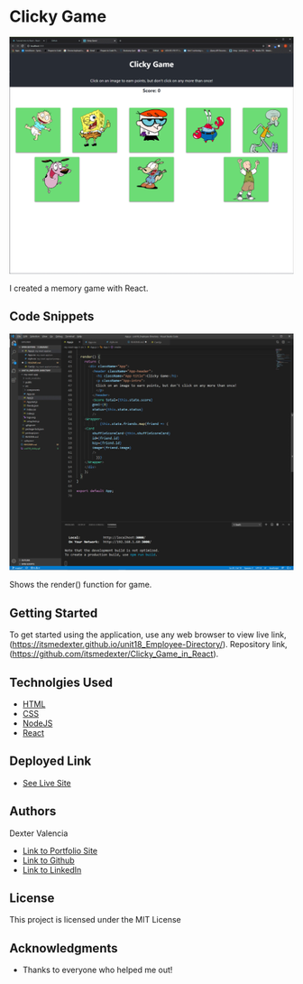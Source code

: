 # Clicky Game


![Click Here!](unit18_clicky.gif)

I created a memory game with React.  

## Code Snippets

![Snippet](render.jpg)

Shows the render() function for game.

## Getting Started

To get started using the application, use any web browser to view live link, (https://itsmedexter.github.io/unit18_Employee-Directory/). Repository link, (https://github.com/itsmedexter/Clicky_Game_in_React).

## Technolgies Used

* [HTML](https://developer.mozilla.org/en-US/docs/Web/HTML)
* [CSS](https://developer.mozilla.org/en-US/docs/Web/CSS)
* [NodeJS](https://nodejs.org/en/)
* [React](https://reactjs.org/)



## Deployed Link

* [See Live Site](https://itsmedexter.github.io/unit18_Employee-Directory/)


## Authors

Dexter Valencia 

- [Link to Portfolio Site](https://github.com/itsmedexter/unit18_Employee-Directory)
- [Link to Github](https://github.com/itsmedexter)
- [Link to LinkedIn](https://www.linkedin.com/in/dextervalencia/)

## License

This project is licensed under the MIT License 

## Acknowledgments

* Thanks to everyone who helped me out!  
